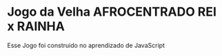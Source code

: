 # Jogo da Velha AFROCENTRADO REI x RAINHA
  Esse Jogo foi construido no aprendizado de JavaScript
  
